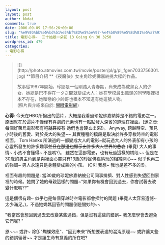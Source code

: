 ```yaml
---
layout: post
layout: post
author: kkdai
comments: true
date: 2006-09-09 17:56:26+00:00
slug: '%e9%9b%bb%e5%bd%b1%e5%bf%83%e5%be%97-%e4%b8%89%e5%8d%81%e5%a7%91%e5%a8%98%e4%b8%80%e6%9c%b5%e8%8a%b1-13-going-on-30-3250'
title: 電影心得~  三十姑娘一朵花 13 Going On 30 3250
wordpress_id: 479
categories:
- 電影心得
---
```


<blockquote>![](http://photo.atmovies.com.tw/movie/poster/pl/g/pl_fgen7033756301.jpg)  
**節目介紹  
**<!--////把paragraphformat newline製造的空白取代為  
////--><!--////把多餘的BR取代為一個  
////-->《夜魔俠》女主角珍妮佛嘉納挑大樑的作品。  
  
故事從1987年開始，珍娜是一個剛踏入青春期，尚未成為成熟女人的少女，她總是巴不得在一夕之間就變成大人；她在學校最出風頭的同學眼裡根本不存在，她暗戀的小帥哥也根本不知道有她這號人物。  
(照片與介紹來自於: [開眼電影網](http://app.atmovies.com.tw/photo/photo.cfm?action=poster&film_id=fgen70337563))
> 
> </blockquote>

**心得**: 今天在HBO所撥出的這片，大概是我看過珍妮佛嘉納算是不錯的電影之一。原因就在於這片不僅僅有喜劇的元素也有一點點發人深省的道理在裡面。(迷之音: 每個好萊烏電影都有吧~~就算沒有~~ 她們也會硬ㄠ出來!)。 Anyway, 跨越時空、預見小時後的舊愛、對於長大的失望~~ 其實種種的橋段是取決於許多穿梭時空的電影裡面。 Tom Hanks 所演過的一部變成大人的電影~就玩過大人的外表卻有小孩的心靈所發生的許多趣事~~並且在那邊也顯示出許多大人世界的悲哀~~ (畢竟! 大人的事情~ 小孩不會懂得~ 不是嗎?)。 雖然在這部電影，也有玩過這樣的橋段~~ 但是在30歲的男主角到是與裡面心靈只有13歲的珍妮佛嘉納玩的相當開心~~ 似乎也再三的強調~ 男人永遠只是身體變成熟的小孩。 (OK! 我想~ 我也是差不多的!!)。 

裡面有趣的問題是: 當30歲的珍妮佛嘉納被公司同事排擠、對人性感到失望回到家裡的時候。她問了她的母親這樣的問題~"如果你有機會回到過去，你會試著去改變什麼嗎??"

這是個很有趣~ 似乎也是每個穿越時空電影都會探討的問題 (畢竟人太容易遺憾~ 太少滿足。)，不過她媽媽回答的問題倒是蠻妙的~~   


"我當然會想回到過去去改變某些過錯，但是沒有這些的錯誤~ 我怎麼學會去避免它們呢? "

恩~~~  或許~ 除卻"蝴蝶效應"、"回到未來"所想要表達的混沌原理~~  或許讓某些的錯誤留著~~ 才是讓生命有意義的所在吧?
